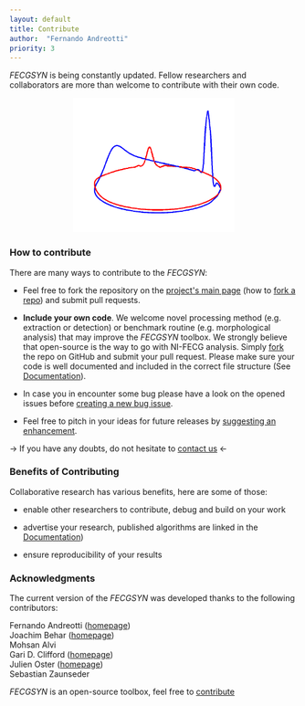 ```yaml
---
layout: default
title: Contribute
author:  "Fernando Andreotti"
priority: 3
---
```


_FECGSYN_ is being constantly updated. Fellow researchers and collaborators are more than welcome to contribute with their own code.

<div>
    <center><img class="img-responsive" src="images/French_fecgsyn.png" alt="VCGs"  width="283" height="235"></center>
</div>

### How to contribute
There are many ways to contribute to the _FECGSYN_:

- Feel free to fork the repository on the [<span class="octicon octicon-mark-github"></span> project's main page](https://github.com/fernandoandreotti/fecgsyn) (how to [fork a repo](https://help.github.com/articles/fork-a-repo/)) and submit pull requests.

- **Include your own code**. We welcome novel processing method (e.g. extraction or detection) or benchmark routine (e.g. morphological analysis) that may improve the _FECGSYN_ toolbox. We strongly believe that open-source is the way to go with NI-FECG analysis. Simply [fork](https://github.com/fernandoandreotti/fecgsyn) the repo on GitHub and submit your pull request. Please make sure your code is well documented and included in the correct file structure (See [Documentation]({{site.github.url}}/pages/documentation.html)).

- In case you in encounter some bug please have a look on the opened issues before [<span class="octicon octicon-bug"></span> creating a new bug issue](https://github.com/fernandoandreotti/fecgsyn/issues).

- Feel free to pitch in your ideas for future releases by [<span class="octicon octicon-light-bulb"></span> suggesting an enhancement](https://github.com/fernandoandreotti/fecgsyn/issues).


-> If you have any doubts, do not hesitate to [<span class="octicon octicon-mail"></span> contact us](mailto:fernando.andreotti@mailbox.tu-dresden.de;joachim.behar@eng.ox.ac.uk) <-

### Benefits of Contributing

Collaborative research has various benefits, here are some of those:

 - enable other researchers to contribute, debug and build on your work
 
 - advertise your research, published algorithms are linked in the [Documentation]({{site.github.url}}/pages/documentation.html))
 
 - ensure reproducibility of your results


### Acknowledgments

The current version of the _FECGSYN_ was developed thanks to the following contributors:

Fernando Andreotti ([homepage](http://fernando.planetarium.com.br/))<br>
Joachim Behar ([homepage](http://joachimbehar.comuv.com/))<br>
Mohsan Alvi<br>
Gari D. Clifford ([homepage](http://gdclifford.info/))<br>
Julien Oster ([homepage](http://julienoster.tk/))<br>
Sebastian Zaunseder<br>

<p><em>FECGSYN</em> is an open-source toolbox, feel free to <a href="{{site.github.url}}/pages/contribute.html" data-toggle="tooltip" title="Hooray!">contribute</a></p>

